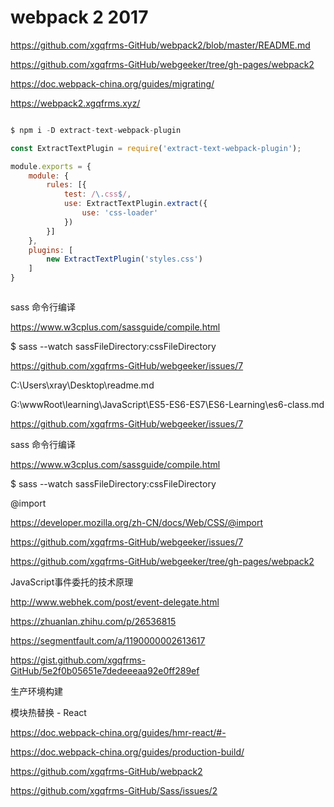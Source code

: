 # webpack 2 2017



https://github.com/xgqfrms-GitHub/webpack2/blob/master/README.md


https://github.com/xgqfrms-GitHub/webgeeker/tree/gh-pages/webpack2


https://doc.webpack-china.org/guides/migrating/



https://webpack2.xgqfrms.xyz/





```js

$ npm i -D extract-text-webpack-plugin

const ExtractTextPlugin = require('extract-text-webpack-plugin');

module.exports = {
    module: {
        rules: [{
            test: /\.css$/,
            use: ExtractTextPlugin.extract({
                use: 'css-loader'
            })
        }]
    },
    plugins: [
        new ExtractTextPlugin('styles.css')
    ]
}



```







sass 命令行编译

https://www.w3cplus.com/sassguide/compile.html

$ sass --watch sassFileDirectory:cssFileDirectory


https://github.com/xgqfrms-GitHub/webgeeker/issues/7




C:\Users\xray\Desktop\readme.md


G:\wwwRoot\learning\JavaScript\ES5-ES6-ES7\ES6-Learning\es6-class.md





https://github.com/xgqfrms-GitHub/webgeeker/issues/7


sass 命令行编译

https://www.w3cplus.com/sassguide/compile.html

$ sass --watch sassFileDirectory:cssFileDirectory

@import

https://developer.mozilla.org/zh-CN/docs/Web/CSS/@import


https://github.com/xgqfrms-GitHub/webgeeker/issues/7


https://github.com/xgqfrms-GitHub/webgeeker/tree/gh-pages/webpack2







JavaScript事件委托的技术原理

http://www.webhek.com/post/event-delegate.html

https://zhuanlan.zhihu.com/p/26536815

https://segmentfault.com/a/1190000002613617


https://gist.github.com/xgqfrms-GitHub/5e2f0b05651e7dedeeeaa92e0ff289ef



生产环境构建

模块热替换 - React

https://doc.webpack-china.org/guides/hmr-react/#-

https://doc.webpack-china.org/guides/production-build/



https://github.com/xgqfrms-GitHub/webpack2

https://github.com/xgqfrms-GitHub/Sass/issues/2
























